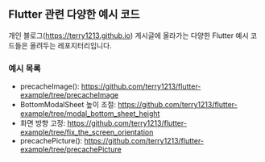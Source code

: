 ## Flutter 관련 다양한 예시 코드

개인 블로그(<https://terry1213.github.io>) 게시글에 올라가는 다양한 Flutter 예시 코드들은 올려두는 레포지터리입니다.


### 예시 목록
- precacheImage(): <https://github.com/terry1213/flutter-example/tree/precacheImage>
- BottomModalSheet 높이 조절: <https://github.com/terry1213/flutter-example/tree/modal_bottom_sheet_height>
- 화면 방향 고정: <https://github.com/terry1213/flutter-example/tree/fix_the_screen_orientation>
- precachePicture(): <https://github.com/terry1213/flutter-example/tree/precachePicture>
